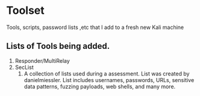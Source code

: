 # Toolset
Tools, scripts, password lists ,etc that I add to a fresh new Kali machine

## Lists of Tools being added.
1. Responder/MultiRelay
2. SecList
   1. A collection of lists used during a assessment. List was created by danielmiessler. List includes usernames, passwords, URLs, sensitive data patterns, fuzzing payloads, web shells, and many more. 

